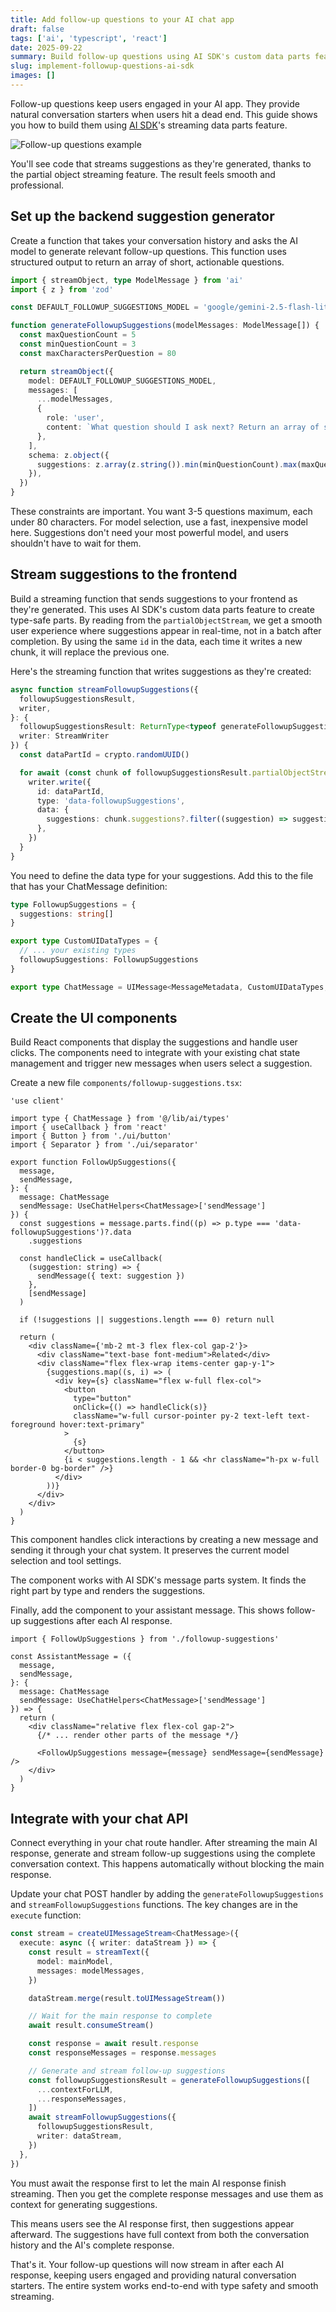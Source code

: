 ```yaml
---
title: Add follow-up questions to your AI chat app
draft: false
tags: ['ai', 'typescript', 'react']
date: 2025-09-22
summary: Build follow-up questions using AI SDK's custom data parts feature
slug: implement-followup-questions-ai-sdk
images: []
---
```


Follow-up questions keep users engaged in your AI app. They provide natural conversation starters when users hit a dead end. This guide shows you how to build them using [AI SDK](https://ai-sdk.dev/)'s streaming data parts feature.

![Follow-up questions example](/assets/follow-up-questions-example.png)

You'll see code that streams suggestions as they're generated, thanks to the partial object streaming feature. The result feels smooth and professional.

## Set up the backend suggestion generator

Create a function that takes your conversation history and asks the AI model to generate relevant follow-up questions. This function uses structured output to return an array of short, actionable questions.

```typescript
import { streamObject, type ModelMessage } from 'ai'
import { z } from 'zod'

const DEFAULT_FOLLOWUP_SUGGESTIONS_MODEL = 'google/gemini-2.5-flash-lite'

function generateFollowupSuggestions(modelMessages: ModelMessage[]) {
  const maxQuestionCount = 5
  const minQuestionCount = 3
  const maxCharactersPerQuestion = 80

  return streamObject({
    model: DEFAULT_FOLLOWUP_SUGGESTIONS_MODEL,
    messages: [
      ...modelMessages,
      {
        role: 'user',
        content: `What question should I ask next? Return an array of suggested questions (minimum ${minQuestionCount}, maximum ${maxQuestionCount}). Each question should be no more than ${maxCharactersPerQuestion} characters.`,
      },
    ],
    schema: z.object({
      suggestions: z.array(z.string()).min(minQuestionCount).max(maxQuestionCount),
    }),
  })
}
```

These constraints are important. You want 3-5 questions maximum, each under 80 characters. For model selection, use a fast, inexpensive model here. Suggestions don't need your most powerful model, and users shouldn't have to wait for them.

## Stream suggestions to the frontend

Build a streaming function that sends suggestions to your frontend as they're generated. This uses AI SDK's custom data parts feature to create type-safe parts. By reading from the `partialObjectStream`, we get a smooth user experience where suggestions appear in real-time, not in a batch after completion. By using the same `id` in the data, each time it writes a new chunk, it will replace the previous one.

Here's the streaming function that writes suggestions as they're created:

```typescript
async function streamFollowupSuggestions({
  followupSuggestionsResult,
  writer,
}: {
  followupSuggestionsResult: ReturnType<typeof generateFollowupSuggestions>
  writer: StreamWriter
}) {
  const dataPartId = crypto.randomUUID()

  for await (const chunk of followupSuggestionsResult.partialObjectStream) {
    writer.write({
      id: dataPartId,
      type: 'data-followupSuggestions',
      data: {
        suggestions: chunk.suggestions?.filter((suggestion) => suggestion !== undefined) ?? [],
      },
    })
  }
}
```

You need to define the data type for your suggestions. Add this to the file that has your ChatMessage definition:

```typescript
type FollowupSuggestions = {
  suggestions: string[]
}

export type CustomUIDataTypes = {
  // ... your existing types
  followupSuggestions: FollowupSuggestions
}

export type ChatMessage = UIMessage<MessageMetadata, CustomUIDataTypes, ChatTools>
```

## Create the UI components

Build React components that display the suggestions and handle user clicks. The components need to integrate with your existing chat state management and trigger new messages when users select a suggestion.

Create a new file `components/followup-suggestions.tsx`:

```tsx
'use client'

import type { ChatMessage } from '@/lib/ai/types'
import { useCallback } from 'react'
import { Button } from './ui/button'
import { Separator } from './ui/separator'

export function FollowUpSuggestions({
  message,
  sendMessage,
}: {
  message: ChatMessage
  sendMessage: UseChatHelpers<ChatMessage>['sendMessage']
}) {
  const suggestions = message.parts.find((p) => p.type === 'data-followupSuggestions')?.data
    .suggestions

  const handleClick = useCallback(
    (suggestion: string) => {
      sendMessage({ text: suggestion })
    },
    [sendMessage]
  )

  if (!suggestions || suggestions.length === 0) return null

  return (
    <div className={'mb-2 mt-3 flex flex-col gap-2'}>
      <div className="text-base font-medium">Related</div>
      <div className="flex flex-wrap items-center gap-y-1">
        {suggestions.map((s, i) => (
          <div key={s} className="flex w-full flex-col">
            <button
              type="button"
              onClick={() => handleClick(s)}
              className="w-full cursor-pointer py-2 text-left text-foreground hover:text-primary"
            >
              {s}
            </button>
            {i < suggestions.length - 1 && <hr className="h-px w-full border-0 bg-border" />}
          </div>
        ))}
      </div>
    </div>
  )
}
```

This component handles click interactions by creating a new message and sending it through your chat system. It preserves the current model selection and tool settings.

The component works with AI SDK's message parts system. It finds the right part by type and renders the suggestions.

Finally, add the component to your assistant message. This shows follow-up suggestions after each AI response.

```tsx
import { FollowUpSuggestions } from './followup-suggestions'

const AssistantMessage = ({
  message,
  sendMessage,
}: {
  message: ChatMessage
  sendMessage: UseChatHelpers<ChatMessage>['sendMessage']
}) => {
  return (
    <div className="relative flex flex-col gap-2">
      {/* ... render other parts of the message */}

      <FollowUpSuggestions message={message} sendMessage={sendMessage} />
    </div>
  )
}
```

## Integrate with your chat API

Connect everything in your chat route handler. After streaming the main AI response, generate and stream follow-up suggestions using the complete conversation context. This happens automatically without blocking the main response.

Update your chat POST handler by adding the `generateFollowupSuggestions` and `streamFollowupSuggestions` functions. The key changes are in the `execute` function:

```typescript
const stream = createUIMessageStream<ChatMessage>({
  execute: async ({ writer: dataStream }) => {
    const result = streamText({
      model: mainModel,
      messages: modelMessages,
    })

    dataStream.merge(result.toUIMessageStream())

    // Wait for the main response to complete
    await result.consumeStream()

    const response = await result.response
    const responseMessages = response.messages

    // Generate and stream follow-up suggestions
    const followupSuggestionsResult = generateFollowupSuggestions([
      ...contextForLLM,
      ...responseMessages,
    ])
    await streamFollowupSuggestions({
      followupSuggestionsResult,
      writer: dataStream,
    })
  },
})
```

You must await the response first to let the main AI response finish streaming. Then you get the complete response messages and use them as context for generating suggestions.

This means users see the AI response first, then suggestions appear afterward. The suggestions have full context from both the conversation history and the AI's complete response.

That's it. Your follow-up questions will now stream in after each AI response, keeping users engaged and providing natural conversation starters. The entire system works end-to-end with type safety and smooth streaming.
